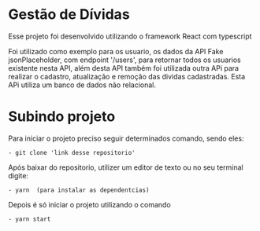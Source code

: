 # Gestão de Dívidas

Esse projeto foi desenvolvido utilizando o framework React com typescript

Foi utilizado como exemplo para os usuario, os dados da API Fake jsonPlaceholder, com endpoint '/users', para retornar todos os usuarios existente nesta API, além desta API também foi utilizada outra APi para realizar o cadastro, atualização e remoção das dividas cadastradas. Esta APi utiliza um banco de dados não relacional.

# Subindo projeto

Para iniciar o projeto preciso seguir determinados comando, sendo eles:

    - git clone 'link desse repositorio'

Após baixar do repositorio, utilizer um editor de texto ou no seu terminal digite:

    - yarn  (para instalar as dependentcias)

Depois é só iniciar o projeto utilizando o comando
    
    - yarn start


